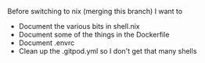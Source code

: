 Before switching to nix (merging this branch) I want to

- Document the various bits in shell.nix
- Document some of the things in the Dockerfile
- Document .envrc
- Clean up the .gitpod.yml so I don't get that many shells
